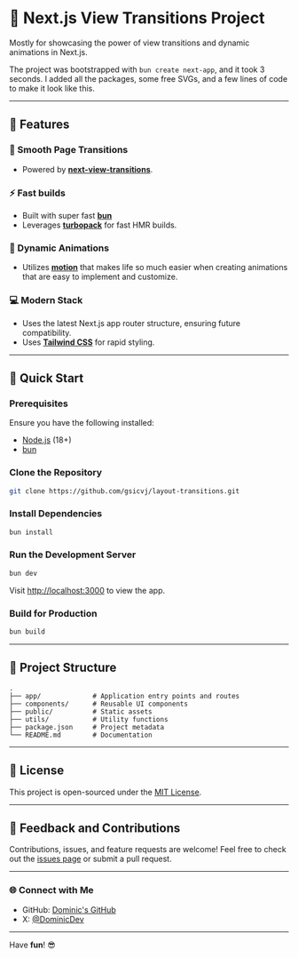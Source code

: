 # 🚀 Next.js View Transitions Project

Mostly for showcasing the power of view transitions and dynamic animations in Next.js.

The project was bootstrapped with `bun create next-app`, and it took 3 seconds.
I added all the packages, some free SVGs, and a few lines of code to make it look like this.

---

## 🌟 Features

### 🎥 Smooth Page Transitions

- Powered by [**next-view-transitions**](https://www.npmjs.com/package/next-view-transitions).

### ⚡ Fast builds

- Built with super fast [**bun**](https://bun.sh)
- Leverages [**turbopack**](https://turbo.build/pack) for fast HMR builds.

### 🕺 Dynamic Animations

- Utilizes [**motion**](https://motion.dev/) that makes life so much easier when creating animations that are easy to implement and customize.

### 💻 Modern Stack

- Uses the latest Next.js app router structure, ensuring future compatibility.
- Uses [**Tailwind CSS**](https://tailwindcss.com/) for rapid styling.

---

## 🚀 Quick Start

### Prerequisites

Ensure you have the following installed:

- [Node.js](https://nodejs.org/) (18+)
- [bun](https://bun.sh/)

### Clone the Repository

```bash
git clone https://github.com/gsicvj/layout-transitions.git
```

### Install Dependencies

```bash
bun install
```

### Run the Development Server

```bash
bun dev
```

Visit [http://localhost:3000](http://localhost:3000) to view the app.

### Build for Production

```bash
bun build
```

---

## 📂 Project Structure

```
.
├── app/             # Application entry points and routes
├── components/      # Reusable UI components
├── public/          # Static assets
├── utils/           # Utility functions
├── package.json     # Project metadata
└── README.md        # Documentation
```

---

## 📜 License

This project is open-sourced under the [MIT License](LICENSE).

---

## 💬 Feedback and Contributions

Contributions, issues, and feature requests are welcome! Feel free to check out the [issues page](https://github.com/gsicvj/layout-transitions/issues) or submit a pull request.

---

### 🌐 Connect with Me

- GitHub: [Dominic's GitHub](https://github.com/gsicvj)
- X: [@DominicDev](https://x.com/endomenurh)

---

Have **fun**! 😎
